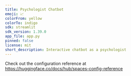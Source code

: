 ```yaml
---
title: Psychologist Chatbot
emoji: 📈
colorFrom: yellow
colorTo: indigo
sdk: streamlit
sdk_version: 1.39.0
app_file: app.py
pinned: false
license: mit
short_description: Interactive chatbot as a psychologist
---
```


Check out the configuration reference at https://huggingface.co/docs/hub/spaces-config-reference
